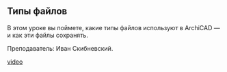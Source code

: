 ## Типы файлов

В этом уроке вы поймете, какие типы файлов используют в ArchiCAD — и как эти файлы сохранять.

Преподаватель: Иван Скибневский. 

[video](https://player.softculture.cc/embed/online/ARC/ARC_59.21.12_L7-9_File_Types)